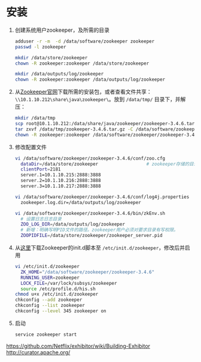 # 安装

1. 创建系统用户zookeeper，及所需的目录

    ```sh
    adduser -r -m  -d /data/software/zookeeper zookeeper 
    passwd -l zookeeper
    
    mkdir /data/store/zookeeper 
    chown -R zookeeper:zookeeper /data/store/zookeeper 
    
    mkdir /data/outputs/log/zookeeper
    chown -R zookeeper:zookeeper /data/outputs/log/zookeeper 
    ```
1. 从[Zookeeper官网](http://zookeeper.apache.org/)下载所需的安装包，或者查看文件共享：`\\10.1.10.212\share\java\zookeeper\`。放到 `/data/tmp/` 目录下，并解压：

    ```sh
    mkdir /data/tmp
    scp root@10.1.10.212:/data/share/java/zookeeper/zookeeper-3.4.6.tar.gz /data/tmp
    tar zxvf /data/tmp/zookeeper-3.4.6.tar.gz -C /data/software/zookeeper/
    chown -R zookeeper:zookeeper /data/software/zookeeper/zookeeper-3.4.6
    ```
1. 修改配置文件

    ```sh
    vi /data/software/zookeeper/zookeeper-3.4.6/conf/zoo.cfg
      dataDir=/data/store/zookeeper                  # zookeeper存储的目录
      clientPort=2181
      server.1=10.1.10.215:2888:3888
      server.2=10.1.10.216:2888:3888
      server.3=10.1.10.217:2888:3888
    
    vi /data/software/zookeeper/zookeeper-3.4.6/conf/log4j.properties
      zookeeper.log.dir=/data/outputs/log/zookeeper
    
    vi /data/software/zookeeper/zookeeper-3.4.6/bin/zkEnv.sh
      # 设置日志日志目录
      ZOO_LOG_DIR=/data/outputs/log/zookeeper
      # 新增：明确写明PID文件的路径。zookeeper用户必须对要求目录有写权限。
      ZOOPIDFILE=/data/store/zookeeper/zookeeper_server.pid    
    ```

1. 从[这里](https://github.com/globocom/zookeeper-centos-6/blob/master/redhat/zookeeper.init)下载Zookeeper的init.d脚本至 `/etc/init.d/zookeeper`，修改后并启用

    ```sh
    vi /etc/init.d/zookeeper
      ZK_HOME="/data/software/zookeeper/zookeeper-3.4.6"
      RUNNING_USER=zookeeper
      LOCK_FILE=/var/lock/subsys/zookeeper
      source /etc/profile.d/his.sh                                        # 根据实际情况修改该行。service命令只会保留LANG和TERM
    chmod u+x /etc/init.d/zookeeper
    chkconfig --add zookeeper
    chkconfig --list zookeeper
    chkconfig --level 345 zookeeper on
    ```
1. 启动

    ```sh
    service zookeeper start
    ```



https://github.com/Netflix/exhibitor/wiki/Building-Exhibitor
http://curator.apache.org/